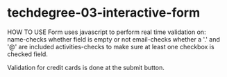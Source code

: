 # techdegree-03-interactive-form

HOW TO USE
Form uses javascript to perform real time validation on:
name-checks whether field is empty or not
email-checks whether a '.' and '@' are included
activities-checks to make sure at least one checkbox is checked field.

Validation for credit cards is done at the submit button.
